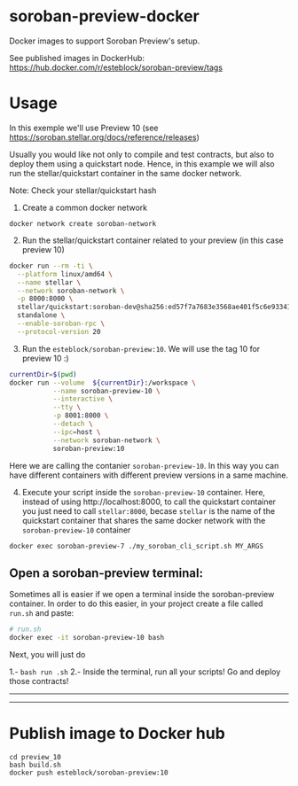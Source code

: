 # soroban-preview-docker
Docker images to support Soroban Preview's setup.

See published images in DockerHub: https://hub.docker.com/r/esteblock/soroban-preview/tags

# Usage
In this exemple we'll use Preview 10 (see https://soroban.stellar.org/docs/reference/releases)

Usually you would like not only to compile and test contracts, but also to deploy them using a quickstart node. Hence, in this example we will also run the stellar/quickstart container in the same docker network.

Note: Check your stellar/quickstart hash

1. Create a common docker network
```
docker network create soroban-network
```

2. Run the stellar/quickstart container related to your preview (in this case preview 10)
```bash
docker run --rm -ti \
  --platform linux/amd64 \
  --name stellar \
  --network soroban-network \
  -p 8000:8000 \
  stellar/quickstart:soroban-dev@sha256:ed57f7a7683e3568ae401f5c6e93341a9f77d8ad41191bf752944d7898981e0c \
  standalone \
  --enable-soroban-rpc \
  --protocol-version 20 
```

3. Run the `esteblock/soroban-preview:10`. We will use the tag 10 for preview 10 :)
```bash
currentDir=$(pwd)
docker run --volume  ${currentDir}:/workspace \
           --name soroban-preview-10 \
           --interactive \
           --tty \
           -p 8001:8000 \
           --detach \
           --ipc=host \
           --network soroban-network \
           soroban-preview:10
```

Here we are calling the contanier `soroban-preview-10`. In this way you can have different containers with different preview versions in a same machine.

4. Execute your script inside the `soroban-preview-10` container. Here, instead of using http://localhost:8000, to call the quickstart container you just need to call `stellar:8000`, becase `stellar` is the name of the quickstart container that shares the same docker network with the `soroban-preview-10` container
```
docker exec soroban-preview-7 ./my_soroban_cli_script.sh MY_ARGS
```

## Open a soroban-preview terminal:

Sometimes all is easier if we open a terminal inside the soroban-preview container.
In order to do this easier, in your project create a file called `run.sh` and paste:

```bash
# run.sh
docker exec -it soroban-preview-10 bash
```

Next, you will just do 

1.- `bash run .sh`
2.- Inside the terminal, run all your scripts! Go and deploy those contracts!

___
___
# Publish image to Docker hub
```
cd preview_10
bash build.sh
docker push esteblock/soroban-preview:10
```